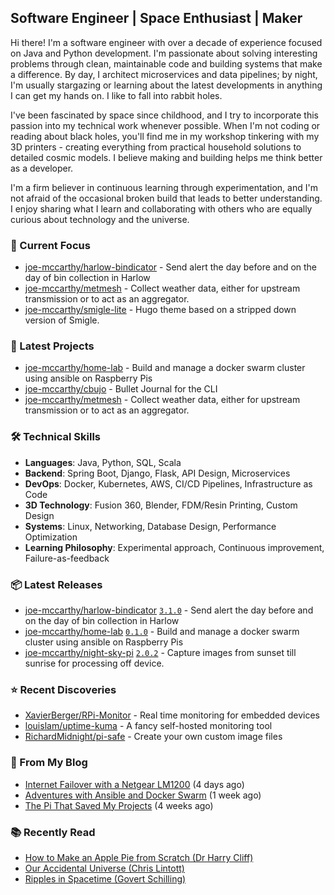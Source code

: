 ## Software Engineer | Space Enthusiast | Maker

Hi there! I'm a software engineer with over a decade of experience focused on Java and Python development. I'm passionate about solving interesting problems through clean, maintainable code and building systems that make a difference. By day, I architect microservices and data pipelines; by night, I'm usually stargazing or learning about the latest developments in anything I can get my hands on. I like to fall into rabbit holes.

I've been fascinated by space since childhood, and I try to incorporate this passion into my technical work whenever possible. When I'm not coding or reading about black holes, you'll find me in my workshop tinkering with my 3D printers - creating everything from practical household solutions to detailed cosmic models. I believe making and building helps me think better as a developer.

I'm a firm believer in continuous learning through experimentation, and I'm not afraid of the occasional broken build that leads to better understanding. I enjoy sharing what I learn and collaborating with others who are equally curious about technology and the universe.

### 🔭 Current Focus

- [joe-mccarthy/harlow-bindicator](https://github.com/joe-mccarthy/harlow-bindicator) - Send alert the day before and on the day of bin collection in Harlow
- [joe-mccarthy/metmesh](https://github.com/joe-mccarthy/metmesh) - Collect weather data, either for upstream transmission or to act as an aggregator.
- [joe-mccarthy/smigle-lite](https://github.com/joe-mccarthy/smigle-lite) - Hugo theme based on a stripped down version of Smigle.

### 🚀 Latest Projects

- [joe-mccarthy/home-lab](https://github.com/joe-mccarthy/home-lab) - Build and manage a docker swarm cluster using ansible on Raspberry Pis
- [joe-mccarthy/cbujo](https://github.com/joe-mccarthy/cbujo) - Bullet Journal for the CLI
- [joe-mccarthy/metmesh](https://github.com/joe-mccarthy/metmesh) - Collect weather data, either for upstream transmission or to act as an aggregator.

### 🛠️ Technical Skills
- **Languages**: Java, Python, SQL, Scala
- **Backend**: Spring Boot, Django, Flask, API Design, Microservices
- **DevOps**: Docker, Kubernetes, AWS, CI/CD Pipelines, Infrastructure as Code
- **3D Technology**: Fusion 360, Blender, FDM/Resin Printing, Custom Design
- **Systems**: Linux, Networking, Database Design, Performance Optimization
- **Learning Philosophy**: Experimental approach, Continuous improvement, Failure-as-feedback

### 📦 Latest Releases

- [joe-mccarthy/harlow-bindicator](https://github.com/joe-mccarthy/harlow-bindicator) [`3.1.0`](https://github.com/joe-mccarthy/harlow-bindicator/releases/tag/3.1.0) - Send alert the day before and on the day of bin collection in Harlow
- [joe-mccarthy/home-lab](https://github.com/joe-mccarthy/home-lab) [`0.1.0`](https://github.com/joe-mccarthy/home-lab/releases/tag/0.1.0) - Build and manage a docker swarm cluster using ansible on Raspberry Pis
- [joe-mccarthy/night-sky-pi](https://github.com/joe-mccarthy/night-sky-pi) [`2.0.2`](https://github.com/joe-mccarthy/night-sky-pi/releases/tag/2.0.2) - Capture images from sunset till sunrise for processing off device.

### ⭐ Recent Discoveries

- [XavierBerger/RPi-Monitor](https://github.com/XavierBerger/RPi-Monitor) - Real time monitoring for embedded devices
- [louislam/uptime-kuma](https://github.com/louislam/uptime-kuma) - A fancy self-hosted monitoring tool
- [RichardMidnight/pi-safe](https://github.com/RichardMidnight/pi-safe) - Create your own custom image files

### 📝 From My Blog

- [Internet Failover with a Netgear LM1200](https://joe-mccarthy.github.io/posts/25/04/internet-failover-netgear-lm1200/) (4 days ago)
- [Adventures with Ansible and Docker Swarm](https://joe-mccarthy.github.io/automated-homelab-with-ansible-docker-swarm/) (1 week ago)
- [The Pi That Saved My Projects](https://joe-mccarthy.github.io/creating-a-working-environment-for-productivity/) (4 weeks ago)

### 📚 Recently Read
- [How to Make an Apple Pie from Scratch (Dr Harry Cliff)](https://amzn.eu/d/0qUkcpK)
- [Our Accidental Universe (Chris Lintott)](https://amzn.eu/d/hyMlwzR)
- [Ripples in Spacetime (Govert Schilling)](https://amzn.eu/d/5G1Qz08)

